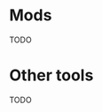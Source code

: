 <!-- TITLE: All Mods -->
<!-- SUBTITLE: An attempt to list all mods that exist for Beat Saber -->

# Mods
TODO
# Other tools
TODO
